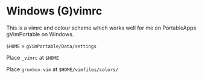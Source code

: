 # Windows (G)vimrc

This is a vimrc and colour scheme which works well for me on PortableApps gVimPortable on Windows.

`$HOME` = `gVimPortable/Data/settings`

Place `_vimrc` at `$HOME`

Place `gruvbox.vim` at `$HOME/vimfiles/colors/`






